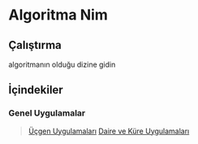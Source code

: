 # Algoritma Nim

## Çalıştırma
algoritmanın olduğu dizine gidin


## İçindekiler

### Genel Uygulamalar

> [Üçgen Uygulamaları](/genel/geometri/ucgen/README.md)
> [Daire ve Küre Uygulamaları](/genel/geometri/daire/)